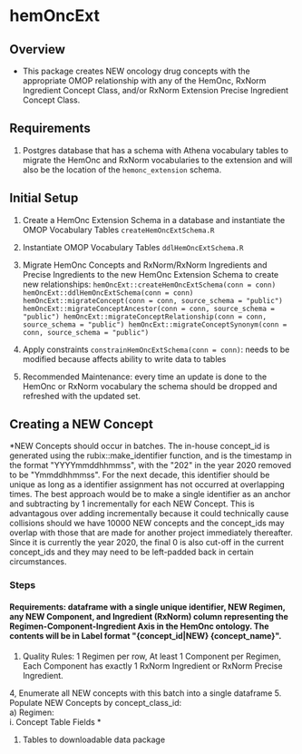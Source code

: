 # hemOncExt  
## Overview  
* This package creates NEW oncology drug concepts with the appropriate OMOP relationship with any of the HemOnc, RxNorm Ingredient Concept Class, and/or RxNorm Extension Precise Ingredient Concept Class. 

## Requirements  
1. Postgres database that has a schema with Athena vocabulary tables to migrate the HemOnc and RxNorm vocabularies to the extension and will also be the location of the `hemonc_extension` schema.  
  
## Initial Setup
1. Create a HemOnc Extension Schema in a database and instantiate the OMOP Vocabulary Tables `createHemOncExtSchema.R`
2. Instantiate OMOP Vocabulary Tables `ddlHemOncExtSchema.R`
3. Migrate HemOnc Concepts and RxNorm/RxNorm Ingredients and Precise Ingredients to the new HemOnc Extension Schema to create new relationships: 
        ```hemOncExt::createHemOncExtSchema(conn = conn)
        hemOncExt::ddlHemOncExtSchema(conn = conn)
        hemOncExt::migrateConcept(conn = conn,
                                  source_schema = "public")
        hemOncExt::migrateConceptAncestor(conn = conn,
                                          source_schema = "public")
        hemOncExt::migrateConceptRelationship(conn = conn,
                                              source_schema = "public")
        hemOncExt::migrateConceptSynonym(conn = conn,
                                         source_schema = "public")```  
                                 
3. Apply constraints `constrainHemOncExtSchema(conn = conn)`: needs to be modified because affects ability to write data to tables 
4. Recommended Maintenance: every time an update is done to the HemOnc or RxNorm vocabulary the schema should be dropped and refreshed with the updated set. 

## Creating a NEW Concept  
*NEW Concepts should occur in batches. The in-house concept_id is generated using the rubix::make_identifier function, and is the timestamp in the format "YYYYmmddhhmmss", with the "202" in the year 2020 removed to be "Ymmddhhmmss". For the next decade, this identifier should be unique as long as a identifier assignment has not occurred at overlapping times. The best approach would be to make a single identifier as an anchor and subtracting by 1 incrementally for each NEW Concept. This is advantagous over adding incrementally because it could technically cause collisions should we have 10000 NEW concepts and the concept_ids may overlap with those that are made for another project immediately thereafter. Since it is currently the year 2020, the final 0 is also cut-off in the current concept_ids and they may need to be left-padded back in certain circumstances.  
  
### Steps  
#### Requirements: dataframe with a single unique identifier, NEW Regimen, any NEW Component, and Ingredient (RxNorm) column representing the Regimen-Component-Ingredient Axis in the HemOnc ontology. The contents will be in Label format "{concept_id|NEW} {concept_name}".  
1. Quality Rules: 1 Regimen per row, At least 1 Component per Regimen, Each Component has exactly 1 RxNorm Ingredient or RxNorm Precise Ingredient.  


4, Enumerate all NEW concepts with this batch into a single dataframe
5. Populate NEW Concepts by concept_class_id:  
    a) Regimen:  
        i. Concept Table Fields
            *

1. Tables to downloadable data package
